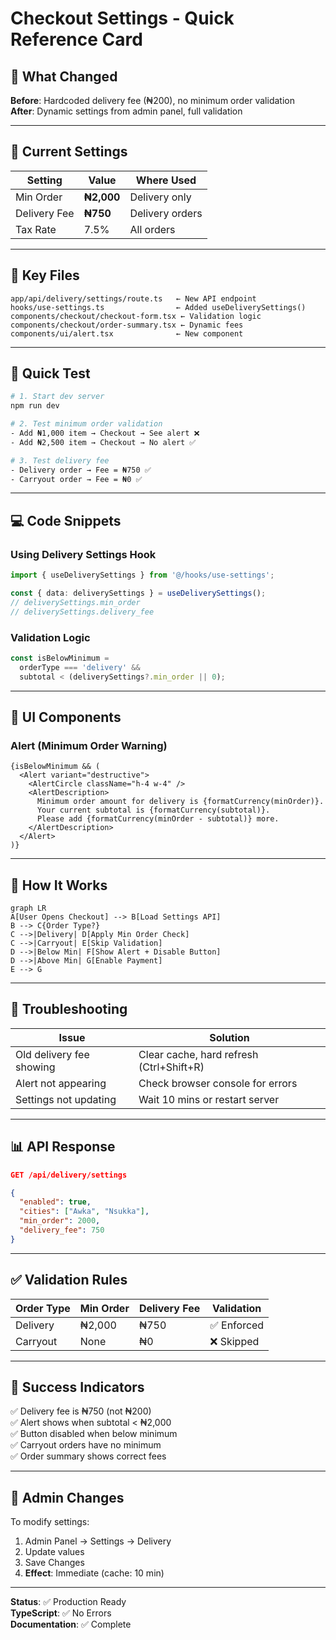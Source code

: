 # Checkout Settings - Quick Reference Card

## 🎯 What Changed

**Before**: Hardcoded delivery fee (₦200), no minimum order validation  
**After**: Dynamic settings from admin panel, full validation

---

## 📍 Current Settings

| Setting | Value | Where Used |
|---------|-------|------------|
| Min Order | **₦2,000** | Delivery only |
| Delivery Fee | **₦750** | Delivery orders |
| Tax Rate | 7.5% | All orders |

---

## 🔑 Key Files

```
app/api/delivery/settings/route.ts   ← New API endpoint
hooks/use-settings.ts                ← Added useDeliverySettings()
components/checkout/checkout-form.tsx ← Validation logic
components/checkout/order-summary.tsx ← Dynamic fees
components/ui/alert.tsx              ← New component
```

---

## 🧪 Quick Test

```bash
# 1. Start dev server
npm run dev

# 2. Test minimum order validation
- Add ₦1,000 item → Checkout → See alert ❌
- Add ₦2,500 item → Checkout → No alert ✅

# 3. Test delivery fee
- Delivery order → Fee = ₦750 ✅
- Carryout order → Fee = ₦0 ✅
```

---

## 💻 Code Snippets

### Using Delivery Settings Hook
```typescript
import { useDeliverySettings } from '@/hooks/use-settings';

const { data: deliverySettings } = useDeliverySettings();
// deliverySettings.min_order
// deliverySettings.delivery_fee
```

### Validation Logic
```typescript
const isBelowMinimum = 
  orderType === 'delivery' && 
  subtotal < (deliverySettings?.min_order || 0);
```

---

## 🎨 UI Components

### Alert (Minimum Order Warning)
```tsx
{isBelowMinimum && (
  <Alert variant="destructive">
    <AlertCircle className="h-4 w-4" />
    <AlertDescription>
      Minimum order amount for delivery is {formatCurrency(minOrder)}.
      Your current subtotal is {formatCurrency(subtotal)}.
      Please add {formatCurrency(minOrder - subtotal)} more.
    </AlertDescription>
  </Alert>
)}
```

---

## 🔄 How It Works

```mermaid
graph LR
A[User Opens Checkout] --> B[Load Settings API]
B --> C{Order Type?}
C -->|Delivery| D[Apply Min Order Check]
C -->|Carryout| E[Skip Validation]
D -->|Below Min| F[Show Alert + Disable Button]
D -->|Above Min| G[Enable Payment]
E --> G
```

---

## 🐛 Troubleshooting

| Issue | Solution |
|-------|----------|
| Old delivery fee showing | Clear cache, hard refresh (Ctrl+Shift+R) |
| Alert not appearing | Check browser console for errors |
| Settings not updating | Wait 10 mins or restart server |

---

## 📊 API Response

```json
GET /api/delivery/settings

{
  "enabled": true,
  "cities": ["Awka", "Nsukka"],
  "min_order": 2000,
  "delivery_fee": 750
}
```

---

## ✅ Validation Rules

| Order Type | Min Order | Delivery Fee | Validation |
|------------|-----------|--------------|------------|
| Delivery | ₦2,000 | ₦750 | ✅ Enforced |
| Carryout | None | ₦0 | ❌ Skipped |

---

## 🎯 Success Indicators

✅ Delivery fee is ₦750 (not ₦200)  
✅ Alert shows when subtotal < ₦2,000  
✅ Button disabled when below minimum  
✅ Carryout orders have no minimum  
✅ Order summary shows correct fees  

---

## 📝 Admin Changes

To modify settings:
1. Admin Panel → Settings → Delivery
2. Update values
3. Save Changes
4. **Effect**: Immediate (cache: 10 min)

---

**Status**: ✅ Production Ready  
**TypeScript**: ✅ No Errors  
**Documentation**: ✅ Complete
